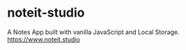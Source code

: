 # noteit-studio
A Notes App built with vanilla JavaScript and Local Storage.
https://www.noteit.studio

